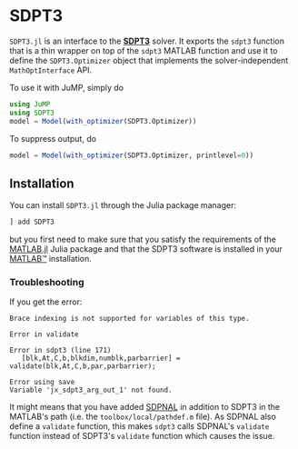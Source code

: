 # SDPT3

`SDPT3.jl` is an interface to the **[SDPT3](https://blog.nus.edu.sg/mattohkc/softwares/sdpt3/)**
solver. It exports the `sdpt3` function that is a thin wrapper on top of the
`sdpt3` MATLAB function and use it to define the `SDPT3.Optimizer` object that
implements the solver-independent `MathOptInterface` API.

To use it with JuMP, simply do
```julia
using JuMP
using SDPT3
model = Model(with_optimizer(SDPT3.Optimizer))
```
To suppress output, do
```julia
model = Model(with_optimizer(SDPT3.Optimizer, printlevel=0))
```

## Installation

You can install `SDPT3.jl` through the Julia package manager:
```julia
] add SDPT3
```
but you first need to make sure that you satisfy the requirements of the
[MATLAB.jl](https://github.com/JuliaInterop/MATLAB.jl) Julia package and that
the SDPT3 software is installed in your
[MATLAB™](http://www.mathworks.com/products/matlab/) installation.

### Troubleshooting

If you get the error:
```
Brace indexing is not supported for variables of this type.

Error in validate

Error in sdpt3 (line 171)
   [blk,At,C,b,blkdim,numblk,parbarrier] = validate(blk,At,C,b,par,parbarrier);

Error using save
Variable 'jx_sdpt3_arg_out_1' not found.
```
It might means that you have added [SDPNAL](https://github.com/jump-dev/SDPNAL.jl) in addition to SDPT3 in the MATLAB's path (i.e. the `toolbox/local/pathdef.m` file).
As SDPNAL also define a `validate` function, this makes `sdpt3` calls SDPNAL's `validate` function instead of SDPT3's `validate` function which causes the issue.
